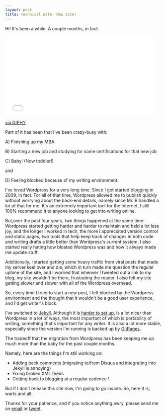```yaml
---
layout: post
title: Technical note: New site!
---
```


Hi! It's been a while. A couple months, in fact. 

<iframe src="//giphy.com/embed/dzaUX7CAG0Ihi" width="480" height="257" frameBorder="0" class="giphy-embed" allowFullScreen></iframe><p><a href="http://giphy.com/gifs/hello-hi-dzaUX7CAG0Ihi">via GIPHY</a></p>

Part of it has been that I've been crazy-busy with: 

A) Finishing up my MBA. 

B) Starting a new job and studying for some certifications for that new job


C) Baby! (Now toddler!)

and

D) Feeling blocked because of my writing environment.  

I've loved Wordpress for a very long time. Since I got started blogging in 2009, in fact.  For all of that time, 
Wordpress allowed me to publish quickly without worrying about the back-end details, namely since Mr. B handled 
a lot of that for me. It's an extremely important tool for the Internet, 
I still 100% recommend it to anyone looking to get into writing online. 

But,over the past four years, two things happened at the same time: Wordpress started getting harder and harder to maintain
and held a lot less joy, and the longer I worked in tech, the more I appreciated version control and static pages, 
two tools that help keep track of changes in both code and writing drafts
a little better than Wordpress's current system.  I also started really hating how bloated Wordpress was
and how it always made me update stuff. 

Additionally, I started getting some heavy traffic from viral posts that made my server
keel over and die, which in turn made me question the regular uptime of the site, and I worried
that whenver I tweeted out a link to my blog, my site wouldn't be there, frustrating the reader. 
I also felt my site getting slower and slower with all of the Wordpress overhead. 

So, every time I tried to start a new post, I felt blocked by the Wordpress environment and the
thought that it wouldn't be a good user experience, and I'd get writer's block. 

I've switched to [Jekyll](https://jekyllrb.com/).  Although it is [harder to set up](http://veekaybee.github.io/static-sites-suck/),  is a lot nicer than Wordpress in a lot of ways, the most
important of which is portability of writing, something that's important for any writer. It is also a lot more stable, 
especially since the version I'm running is backed up by [GitPages](https://pages.github.com/). 

The tradeoff that the migration from Wordpress has been keeping me up much more than the baby for the past couple months. 

Namely, here are the things I'm still working on: 

+ Adding back comments (migrating to/from Disqus and integrating into Jekyll is annoying)
+ Fixing broken XML feeds
+ Getting back to blogging at a regular cadence !

But if I don't release this site now, I'm going to go insane. So, here it is, warts and all. 

Thanks for your patience, and if you notice anything awry, please send me an <a href="mailto:vickiboykis@gmail.com">email</a> or [tweet](https://twitter.com/vboykis). 
